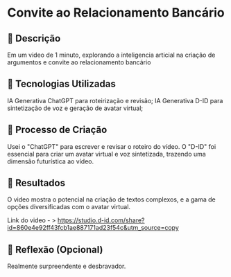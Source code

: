 # Convite ao Relacionamento Bancário

## 📒 Descrição
Em um video de 1 minuto, explorando a inteligencia articial na criação de argumentos e convite ao relacionamento bancário

## 🤖 Tecnologias Utilizadas
IA Generativa ChatGPT para roteirização e revisão;
IA Generativa D-ID para sintetização de voz e geração de avatar virtual;

## 🧐 Processo de Criação
Usei o "ChatGPT" para escrever e revisar o roteiro do vídeo. O "D-ID" foi essencial para criar um avatar virtual e voz sintetizada, trazendo uma dimensão futurística ao vídeo. 

## 🚀 Resultados
O video mostra o potencial na criação de textos complexos, e a gama de opções diversificadas com o avatar virtual.

Link do video - > https://studio.d-id.com/share?id=860e4e92ff43fcb1ae887171ad23f54c&utm_source=copy

## 💭 Reflexão (Opcional)
Realmente surpreendente e desbravador.
